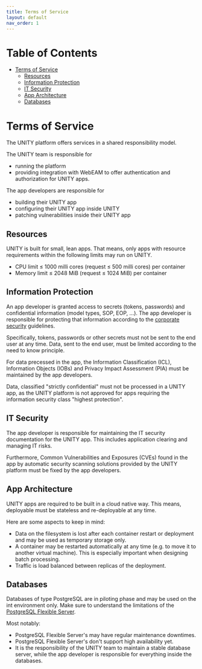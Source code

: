 ```yaml
---
title: Terms of Service
layout: default
nav_order: 1
---
```


# Table of Contents

<!-- START doctoc generated TOC please keep comment here to allow auto update -->
<!-- DON'T EDIT THIS SECTION, INSTEAD RE-RUN doctoc TO UPDATE -->

- [Terms of Service](#terms-of-service)
  - [Resources](#resources)
  - [Information Protection](#information-protection)
  - [IT Security](#it-security)
  - [App Architecture](#app-architecture)
  - [Databases](#databases)

<!-- END doctoc generated TOC please keep comment here to allow auto update -->

<!-- START md-to-confluence page-id=3120980865 -->

# Terms of Service

The UNITY platform offers services in a shared responsibility model.

The UNITY team is responsible for

* running the platform
* providing integration with WebEAM to offer authentication and authorization for UNITY apps.

The app developers are responsible for

* building their UNITY app
* configuring their UNITY app inside UNITY
* patching vulnerabilities inside their UNITY app

## Resources

UNITY is built for small, lean apps. That means, only apps with resource requirements within the following limits may
run on UNITY.

* CPU limit ≤ 1000 milli cores (request ≤ 500 milli cores) per container
* Memory limit ≤ 2048 MiB (request ≤ 1024 MiB) per container

## Information Protection

An app developer is granted access to secrets (tokens, passwords) and confidential information (model types, SOP,
EOP, ...).
The app developer is responsible for protecting that information according to the
[corporate security](https://contenthub-de.bmwgroup.net/web/corporatesecurity/informationsschutz-informationssicherheit)
guidelines.

Specifically, tokens, passwords or other secrets must not be sent to the end user at any time.
Data, sent to the end user, must be limited according to the need to know principle.

For data precessed in the app, the Information Classification (ICL), Information Objects (IOBs) and Privacy Impact
Assessment (PIA)  must be maintained by the app developers.

Data, classified "strictly confidential" must not be processed in a UNITY app, as the UNITY platform is not approved
for apps requiring the information security class "highest protection".

## IT Security

The app developer is responsible for maintaining the IT security documentation for the UNITY app.
This includes application clearing and managing IT risks.

Furthermore, Common Vulnerabilities and Exposures (CVEs) found in the app by automatic security scanning solutions
provided by the UNITY platform must be fixed by the app developers.

## App Architecture

UNITY apps are required to be built in a cloud native way. This means, deployable must be stateless and re-deployable at
any time.

Here are some aspects to keep in mind:

* Data on the filesystem is lost after each container restart or deployment and may be used as temporary storage only.
* A container may be restarted automatically at any time (e.g. to move it to another virtual machine).
  This is especially important when designing batch processing.
* Traffic is load balanced between replicas of the deployment.

## Databases

Databases of type PostgreSQL are in piloting phase and may be used on the int environment only.
Make sure to understand the limitations of
the [PostgreSQL Flexible Server](app-dev-handbook/postgresql-flexible-server.html).

Most notably:

* PostgreSQL Flexible Server's may have regular maintenance downtimes.
* PostgreSQL Flexible Server's don't support high availability yet.
* It is the responsibility of the UNITY team to maintain a stable database server, while the app developer is
  responsible for everything inside the databases.

